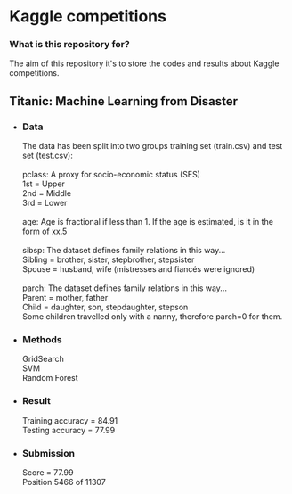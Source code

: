 # Kaggle competitions #

### What is this repository for? ###

The aim of this repository it's to store the codes and results about Kaggle competitions.

## Titanic: Machine Learning from Disaster ##

* <h3>Data</h3>
	<p>The data has been split into two groups training set (train.csv) and test set (test.csv):<br>
		<br>
		pclass: A proxy for socio-economic status (SES)<br>
		1st = Upper<br>
		2nd = Middle<br>
		3rd = Lower<br>
		<br>
		age: Age is fractional if less than 1. If the age is estimated, is it in the form of xx.5<br>
		<br>
		sibsp: The dataset defines family relations in this way...<br>
		Sibling = brother, sister, stepbrother, stepsister<br>
		Spouse = husband, wife (mistresses and fiancés were ignored)<br>
		<br>
		parch: The dataset defines family relations in this way...<br>
		Parent = mother, father<br>
		Child = daughter, son, stepdaughter, stepson<br>
		Some children travelled only with a nanny, therefore parch=0 for them.<br>
	</p>

* <h3>Methods</h3>
	<p>
		GridSearch<br>
		SVM<br>
		Random Forest<br>
	</p>
	
* <h3>Result</h3>
	<p>
		Training accuracy = 84.91<br>
		Testing accuracy = 77.99
	</p>

* <h3>Submission</h3>
	<p>
		Score = 77.99<br>
		Position 5466 of 11307<br>
	</p>



